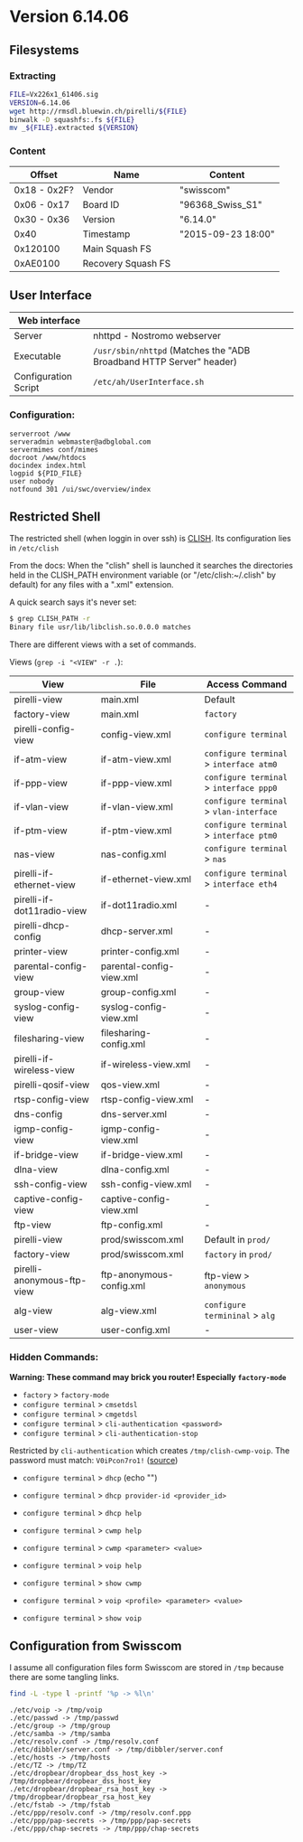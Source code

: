 # Version 6.14.06

## Filesystems

### Extracting

```sh
FILE=Vx226x1_61406.sig
VERSION=6.14.06
wget http://rmsdl.bluewin.ch/pirelli/${FILE}
binwalk -D squashfs:.fs ${FILE}
mv _${FILE}.extracted ${VERSION}
```


### Content


| Offset      | Name               | Content            |
| ----------- | ------------------ | ------------------ |
| 0x18 - 0x2F? | Vendor            | "swisscom"         |
| 0x06 - 0x17 | Board ID           | "96368_Swiss_S1"   |
| 0x30 - 0x36 | Version            | "6.14.0"           |
| 0x40        | Timestamp          | "2015-09-23 18:00" |
| 0x120100    | Main Squash FS     |                    |
| 0xAE0100    | Recovery Squash FS |                    |


## User Interface

| Web interface        |                                    |
| -------------------- | ---------------------------------- |
| Server               | nhttpd - Nostromo webserver        |
| Executable           | `/usr/sbin/nhttpd` (Matches the "ADB Broadband HTTP Server" header) |
| Configuration Script | `/etc/ah/UserInterface.sh`         |


### Configuration:

```
serverroot /www
serveradmin webmaster@adbglobal.com
servermimes conf/mimes
docroot /www/htdocs
docindex index.html
logpid ${PID_FILE}
user nobody
notfound 301 /ui/swc/overview/index
```

## Restricted Shell

The restricted shell (when loggin in over ssh) is [CLISH](http://clish.sourceforge.net/).
Its configuration lies in `/etc/clish`

From the docs: When the "clish" shell is launched it searches the directories held in the CLISH_PATH environment variable (or "/etc/clish:~/.clish" by default) for any files with a ".xml" extension.

A quick search says it's never set:

```sh
$ grep CLISH_PATH -r
Binary file usr/lib/libclish.so.0.0.0 matches
```

There are different views with a set of commands.

Views (`grep -i "<VIEW" -r .`):

| View | File | Access Command |
| ---- | ---- | -------------- |
| pirelli-view | main.xml | Default |
| factory-view | main.xml | `factory` |
| pirelli-config-view | config-view.xml | `configure terminal` |
| if-atm-view | if-atm-view.xml | `configure terminal` > `interface atm0` |
| if-ppp-view | if-ppp-view.xml | `configure terminal` >  `interface ppp0` |
| if-vlan-view | if-vlan-view.xml | `configure terminal` > `vlan-interface` |
| if-ptm-view | if-ptm-view.xml | `configure terminal` > `interface ptm0` |
| nas-view | nas-config.xml | `configure terminal` > `nas` |
| pirelli-if-ethernet-view | if-ethernet-view.xml |  `configure terminal` > `interface eth4` |
| pirelli-if-dot11radio-view | if-dot11radio.xml | - |
| pirelli-dhcp-config | dhcp-server.xml |  - |
| printer-view | printer-config.xml | - | |
| parental-config-view | parental-config-view.xml | - |
| group-view | group-config.xml | - |
| syslog-config-view | syslog-config-view.xml | - |
| filesharing-view | filesharing-config.xml | - |
| pirelli-if-wireless-view | if-wireless-view.xml | - |
| pirelli-qosif-view | qos-view.xml | - |
| rtsp-config-view | rtsp-config-view.xml | - |
| dns-config | dns-server.xml | - |
| igmp-config-view | igmp-config-view.xml | - |
| if-bridge-view | if-bridge-view.xml | - |
| dlna-view | dlna-config.xml | - |
| ssh-config-view | ssh-config-view.xml | - |
| captive-config-view | captive-config-view.xml | - |
| ftp-view | ftp-config.xml | - |
| pirelli-view | prod/swisscom.xml | Default in `prod/`  |
| factory-view | prod/swisscom.xml | `factory` in `prod/` |
| pirelli-anonymous-ftp-view | ftp-anonymous-config.xml | ftp-view > `anonymous` |
| alg-view | alg-view.xml | `configure termininal` > `alg` |
| user-view | user-config.xml | - |


### Hidden Commands:
**Warning: These command may brick you router! Especially `factory-mode`**

  * `factory` > `factory-mode`
  * `configure terminal` > `cmsetdsl`
  * `configure terminal` > `cmgetdsl`
  * `configure terminal` > `cli-authentication <password>`
  * `configure terminal` > `cli-authentication-stop`

Restricted by `cli-authentication` which creates `/tmp/clish-cwmp-voip`.
The password must match: `V0iPcon7ro1!` ([source](http://www.tuxone.ch/2015/01/swisscom-sip-zugangsdaten-auslesen.html))

  * `configure terminal` > `dhcp` (echo "")
  * `configure terminal` > `dhcp provider-id <provider_id>`
  * `configure terminal` > `dhcp help`

  * `configure terminal` > `cwmp help`
  * `configure terminal` > `cwmp <parameter> <value>`
  * `configure terminal` > `voip help`

  * `configure terminal` > `show cwmp`
  * `configure terminal` > `voip <profile> <parameter> <value>`
  * `configure terminal` > `show voip`



## Configuration from Swisscom

I assume all configuration files form Swisscom are stored in `/tmp` because
there are some tangling links.


```sh
find -L -type l -printf '%p -> %l\n'
```


```
./etc/voip -> /tmp/voip
./etc/passwd -> /tmp/passwd
./etc/group -> /tmp/group
./etc/samba -> /tmp/samba
./etc/resolv.conf -> /tmp/resolv.conf
./etc/dibbler/server.conf -> /tmp/dibbler/server.conf
./etc/hosts -> /tmp/hosts
./etc/TZ -> /tmp/TZ
./etc/dropbear/dropbear_dss_host_key -> /tmp/dropbear/dropbear_dss_host_key
./etc/dropbear/dropbear_rsa_host_key -> /tmp/dropbear/dropbear_rsa_host_key
./etc/fstab -> /tmp/fstab
./etc/ppp/resolv.conf -> /tmp/resolv.conf.ppp
./etc/ppp/pap-secrets -> /tmp/ppp/pap-secrets
./etc/ppp/chap-secrets -> /tmp/ppp/chap-secrets
```
